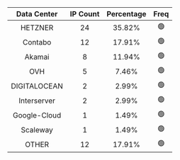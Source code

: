 | Data Center | IP Count | Percentage | Freq |
|:------------:|:--------:|:-----------:|:-----:|
| HETZNER | 24 | 35.82% | 🟢 |
| Contabo | 12 | 17.91% | 🟢 |
| Akamai | 8 | 11.94% | 🟢 |
| OVH | 5 | 7.46% | 🟢 |
| DIGITALOCEAN | 2 | 2.99% | 🟢 |
| Interserver | 2 | 2.99% | 🟢 |
| Google-Cloud | 1 | 1.49% | 🟢 |
| Scaleway | 1 | 1.49% | 🟢 |
| OTHER | 12 | 17.91% | 🟢 |